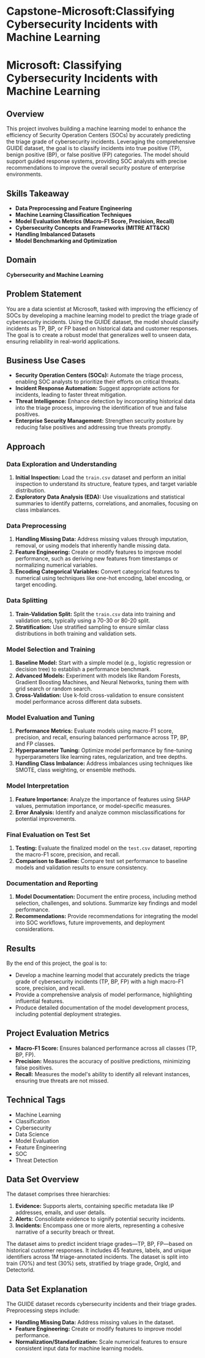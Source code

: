# Capstone-Microsoft:Classifying Cybersecurity Incidents with Machine Learning

# Microsoft: Classifying Cybersecurity Incidents with Machine Learning

## Overview

This project involves building a machine learning model to enhance the efficiency of Security Operation Centers (SOCs) by accurately predicting the triage grade of cybersecurity incidents. Leveraging the comprehensive GUIDE dataset, the goal is to classify incidents into true positive (TP), benign positive (BP), or false positive (FP) categories. The model should support guided response systems, providing SOC analysts with precise recommendations to improve the overall security posture of enterprise environments.

## Skills Takeaway

- **Data Preprocessing and Feature Engineering**
- **Machine Learning Classification Techniques**
- **Model Evaluation Metrics (Macro-F1 Score, Precision, Recall)**
- **Cybersecurity Concepts and Frameworks (MITRE ATT&CK)**
- **Handling Imbalanced Datasets**
- **Model Benchmarking and Optimization**

## Domain

**Cybersecurity and Machine Learning**

## Problem Statement

You are a data scientist at Microsoft, tasked with improving the efficiency of SOCs by developing a machine learning model to predict the triage grade of cybersecurity incidents. Using the GUIDE dataset, the model should classify incidents as TP, BP, or FP based on historical data and customer responses. The goal is to create a robust model that generalizes well to unseen data, ensuring reliability in real-world applications.

## Business Use Cases

- **Security Operation Centers (SOCs):** Automate the triage process, enabling SOC analysts to prioritize their efforts on critical threats.
- **Incident Response Automation:** Suggest appropriate actions for incidents, leading to faster threat mitigation.
- **Threat Intelligence:** Enhance detection by incorporating historical data into the triage process, improving the identification of true and false positives.
- **Enterprise Security Management:** Strengthen security posture by reducing false positives and addressing true threats promptly.

## Approach

### Data Exploration and Understanding

1. **Initial Inspection:** Load the `train.csv` dataset and perform an initial inspection to understand its structure, feature types, and target variable distribution.
2. **Exploratory Data Analysis (EDA):** Use visualizations and statistical summaries to identify patterns, correlations, and anomalies, focusing on class imbalances.

### Data Preprocessing

1. **Handling Missing Data:** Address missing values through imputation, removal, or using models that inherently handle missing data.
2. **Feature Engineering:** Create or modify features to improve model performance, such as deriving new features from timestamps or normalizing numerical variables.
3. **Encoding Categorical Variables:** Convert categorical features to numerical using techniques like one-hot encoding, label encoding, or target encoding.

### Data Splitting

1. **Train-Validation Split:** Split the `train.csv` data into training and validation sets, typically using a 70-30 or 80-20 split.
2. **Stratification:** Use stratified sampling to ensure similar class distributions in both training and validation sets.

### Model Selection and Training

1. **Baseline Model:** Start with a simple model (e.g., logistic regression or decision tree) to establish a performance benchmark.
2. **Advanced Models:** Experiment with models like Random Forests, Gradient Boosting Machines, and Neural Networks, tuning them with grid search or random search.
3. **Cross-Validation:** Use k-fold cross-validation to ensure consistent model performance across different data subsets.

### Model Evaluation and Tuning

1. **Performance Metrics:** Evaluate models using macro-F1 score, precision, and recall, ensuring balanced performance across TP, BP, and FP classes.
2. **Hyperparameter Tuning:** Optimize model performance by fine-tuning hyperparameters like learning rates, regularization, and tree depths.
3. **Handling Class Imbalance:** Address imbalances using techniques like SMOTE, class weighting, or ensemble methods.

### Model Interpretation

1. **Feature Importance:** Analyze the importance of features using SHAP values, permutation importance, or model-specific measures.
2. **Error Analysis:** Identify and analyze common misclassifications for potential improvements.

### Final Evaluation on Test Set

1. **Testing:** Evaluate the finalized model on the `test.csv` dataset, reporting the macro-F1 score, precision, and recall.
2. **Comparison to Baseline:** Compare test set performance to baseline models and validation results to ensure consistency.

### Documentation and Reporting

1. **Model Documentation:** Document the entire process, including method selection, challenges, and solutions. Summarize key findings and model performance.
2. **Recommendations:** Provide recommendations for integrating the model into SOC workflows, future improvements, and deployment considerations.

## Results

By the end of this project, the goal is to:

- Develop a machine learning model that accurately predicts the triage grade of cybersecurity incidents (TP, BP, FP) with a high macro-F1 score, precision, and recall.
- Provide a comprehensive analysis of model performance, highlighting influential features.
- Produce detailed documentation of the model development process, including potential deployment strategies.

## Project Evaluation Metrics

- **Macro-F1 Score:** Ensures balanced performance across all classes (TP, BP, FP).
- **Precision:** Measures the accuracy of positive predictions, minimizing false positives.
- **Recall:** Measures the model's ability to identify all relevant instances, ensuring true threats are not missed.

## Technical Tags

- Machine Learning
- Classification
- Cybersecurity
- Data Science
- Model Evaluation
- Feature Engineering
- SOC
- Threat Detection

## Data Set Overview

The dataset comprises three hierarchies:

1. **Evidence:** Supports alerts, containing specific metadata like IP addresses, emails, and user details.
2. **Alerts:** Consolidate evidence to signify potential security incidents.
3. **Incidents:** Encompass one or more alerts, representing a cohesive narrative of a security breach or threat.

The dataset aims to predict incident triage grades—TP, BP, FP—based on historical customer responses. It includes 45 features, labels, and unique identifiers across 1M triage-annotated incidents. The dataset is split into train (70%) and test (30%) sets, stratified by triage grade, OrgId, and DetectorId.

## Data Set Explanation

The GUIDE dataset records cybersecurity incidents and their triage grades. Preprocessing steps include:

- **Handling Missing Data:** Address missing values in the dataset.
- **Feature Engineering:** Create or modify features to improve model performance.
- **Normalization/Standardization:** Scale numerical features to ensure consistent input data for machine learning models.
